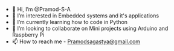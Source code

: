 - 👋 Hi, I’m @Pramod-S-A
- 👀 I’m interested in Embedded systems and it's applications
- 🌱 I’m currently learning how to code in Python
- 💞️ I’m looking to collaborate on Mini projects using Arduino and Raspberry Pi
- 📫 How to reach me - Pramodsagastya@gmail.com

<!---
Pramod-S-A/Pramod-S-A is a ✨ special ✨ repository because its `README.md` (this file) appears on your GitHub profile.
You can click the Preview link to take a look at your changes.
--->
